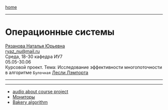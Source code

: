 [home](https://github.com/dKosarevsky/iu7/blob/master/2021_6_sem.md)
____________________________________
# Операционные системы 
[Рязанова Наталья Юрьевна](https://studizba.com/hs/151-mgtu-im-baumana/teachers/4-kafedra-iu-7-programmnoe-obespechenie-je/222-rjazanova-natalja-jurevna.html) \
ryaz_nu@mail.ru \
Среда, 18-30 кафедра ИУ7\
05.05-30.06 \
Курсовой проект. Тема: Исследование эффективности многопоточности в алгоритме `Булочная` [Лесли Лэмпорта](http://www.lamport.org/)
____________________________________
____________________________________

* [audio about course project](https://drive.google.com/file/d/1X9Lgqf9RNVVkEbrz7A3uMkpwgKWHRldA/view?usp=sharing)
* [Мониторы](https://drive.google.com/file/d/1s1mj_clLzlHACjJCfjfpbXrLjG4G2Z4p/view)
* [Bakery algorithm](https://en.wikipedia.org/wiki/Lamport%27s_bakery_algorithm)
